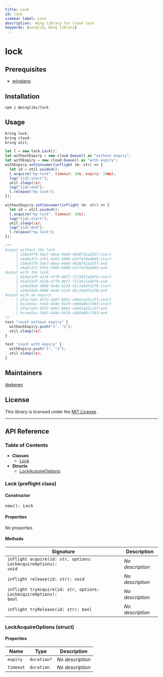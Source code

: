 ```yaml
---
title: Lock
id: lock
sidebar_label: Lock
description:  Wing library for cloud lock
keywords: [winglib, Wing library]
---
```

# lock

## Prerequisites

* [winglang](https://winglang.io).

## Installation

```
npm i @winglibs/lock
```

## Usage

```js
bring lock;
bring cloud;
bring util;

let l = new lock.Lock();
let withoutExpiry = new cloud.Queue() as "without expiry";
let withExpiry = new cloud.Queue() as "with expiry";
withExpiry.setConsumer(inflight (m: str) => {
  let id = util.uuidv4();
  l.acquire("my-lock", timeout: 20s, expiry: 10ms);
  log("{id}:start");
  util.sleep(1s);
  log("{id}:end");
  l.release("my-lock");
});

withoutExpiry.setConsumer(inflight (m: str) => {
  let id = util.uuidv4();
  l.acquire("my-lock", timeout: 20s);
  log("{id}:start");
  util.sleep(1s);
  log("{id}:end");
  l.release("my-lock");
});

/**
Output without the lock
     │ 158e4f79-56e7-48ea-9469-4838741a255f:start
     │ e6a01372-4761-4365-b909-e32fa7dad605:start
     │ 158e4f79-56e7-48ea-9469-4838741a255f:end
     │ e6a01372-4761-4365-b909-e32fa7dad605:end
Output with the lock:
     │ 01da31df-4130-47f0-86f7-7173421a2676:start
     │ 01da31df-4130-47f0-86f7-7173421a2676:end
     │ a24e59d3-d088-4e4e-b134-d1c3a6dfe278:start
     │ a24e59d3-d088-4e4e-b134-d1c3a6dfe278:end
Output with an expiry:
     | dfac7a32-65f2-4267-bb91-e4041a22cc5f:start
     | 0ccee5ac-feb3-444e-9470-c660a06c7383:start
     | dfac7a32-65f2-4267-bb91-e4041a22cc5f:end
     | 0ccee5ac-feb3-444e-9470-c660a06c7383:end
*/
test "count without expiry" {
  withoutExpiry.push("1", "2");
  util.sleep(5s);
}

test "count with expiry" {
  withExpiry.push("1", "2");
  util.sleep(5s);
}

```

## Maintainers

[@ekeren](https://github.com/ekeren)


## License

This library is licensed under the [MIT License](./LICENSE).

---
<h2>API Reference</h2>

<h3>Table of Contents</h3>

- **Classes**
  - <a href="#@winglibs/lock.Lock">Lock</a>
- **Structs**
  - <a href="#@winglibs/lock.LockAcquireOptions">LockAcquireOptions</a>

<h3 id="@winglibs/lock.Lock">Lock (preflight class)</h3>

<h4>Constructor</h4>

<pre>
new(): Lock
</pre>

<h4>Properties</h4>

*No properties*

<h4>Methods</h4>

| **Signature** | **Description** |
| --- | --- |
| <code>inflight acquire(id: str, options: LockAcquireOptions): void</code> | *No description* |
| <code>inflight release(id: str): void</code> | *No description* |
| <code>inflight tryAcquire(id: str, options: LockAcquireOptions): bool</code> | *No description* |
| <code>inflight tryRelease(id: str): bool</code> | *No description* |

<h3 id="@winglibs/lock.LockAcquireOptions">LockAcquireOptions (struct)</h3>

<h4>Properties</h4>

| **Name** | **Type** | **Description** |
| --- | --- | --- |
| <code>expiry</code> | <code>duration?</code> | *No description* |
| <code>timeout</code> | <code>duration</code> | *No description* |


